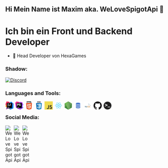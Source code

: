 ## Hi Mein Name ist Maxim aka. WeLoveSpigotApi 👋

# Ich bin ein Front und Backend Developer

- 🤖 Head Developer von HexaGames
### Shadow:
[![Discord](https://img.shields.io/discord/947915435377061888?color=%237289da&label=Shadow&logo=Discord&logoColor=%237289da&style=for-the-badge)](https://discord.gg/Sua7tzFVPP)

### Languages and Tools:

<img align="left" style="margin-right: 5px" alt="Intellij" width="26px" src="./img/intellij.png" />
<img align="left" style="margin-right: 5px" alt="PHPStorm" width="26px" src="./img/phpstorm.png" />
<img align="left" style="margin-right: 5px" alt="HTML5" width="26px" src="./img/html.png" />
<img align="left" style="margin-right: 5px" alt="CSS3" width="26px" src="./img/css.png" />
<img align="left" style="margin-right: 5px" alt="JavaScript" width="26px" src="./img/javascript.png" />
<img align="left" style="margin-right: 5px" alt="React" width="26px" src="./img/react.png" />
<img align="left" style="margin-right: 5px" alt="Node.js" width="26px" src="./img/nodejs.png" />
<img align="left" style="margin-right: 5px" alt="SQL" width="26px" src="./img/sql.png" />
<img align="left" style="margin-right: 5px" alt="MySQL" width="26px" src="./img/mysql.png" />
<img align="left" style="margin-right: 5px" alt="GitHub" width="26px" src="./img/github.png" />
<img align="left" style="margin-right: 5px" alt="Terminal" width="26px" src="./img/terminal.png" />

<br />

### Social Media:

[<img align="left" style="margin-right: 5px" alt="WeLoveSpigotApi" width="22px" src="https://cdn.jsdelivr.net/npm/simple-icons@v3/icons/youtube.svg" />][youtube]
[<img align="left" style="margin-right: 5px" alt="WeLoveSpigotApi" width="22px" src="https://cdn.jsdelivr.net/npm/simple-icons@v3/icons/twitter.svg" />][twitter]
[<img align="left" style="margin-right: 5px" alt="WeLoveSpigotApi" width="22px" src="https://cdn.jsdelivr.net/npm/simple-icons@v3/icons/instagram.svg" />][instagram]
<br>


[twitter]: https://www.youtube.com/channel/UCxDo0r2NJDeX4f4mGy1nqQw
[youtube]: https://youtube.com/WeLoveSpigotApi
[instagram]: https://instagram.com/WeLoveSpigotApi
[shadow]: https://discord.gg/eDz3BMPXpV

